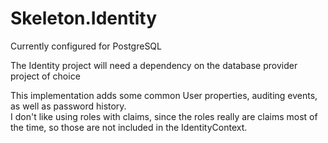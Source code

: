 # Skeleton.Identity
Currently configured for PostgreSQL

The Identity project will need a dependency on the database provider project of choice

This implementation adds some common User properties, auditing events, as well as password history.  
I don't like using roles with claims, since the roles really are claims most of the time, so those are not included in the IdentityContext.